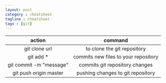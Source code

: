 ```yaml
---
layout: post
category : cheatsheet
tagline : cheatsheet
tags : [git]
---
```




action|command|
:---:|:---:|
git clone url| to clone the git repository|
git add *| commits new files to your repository|
git commit -m "message"| commits git repository changes|
git push origin master|pushing changes to git repository|




